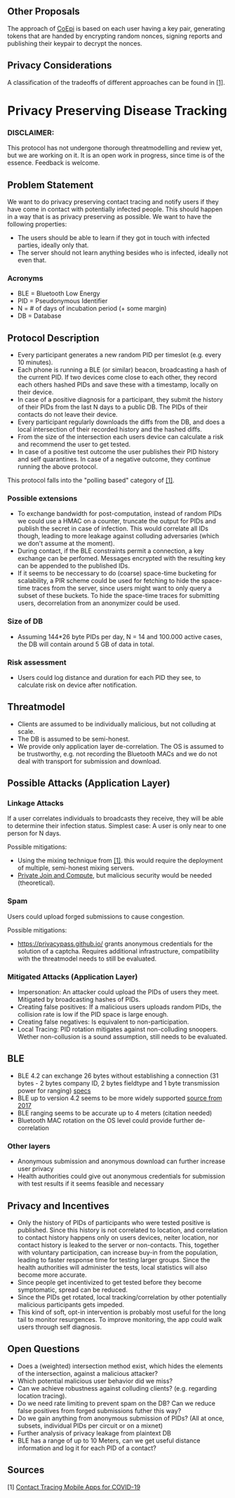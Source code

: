 ## Other Proposals
The approach of [CoEpi](https://docs.google.com/document/d/1f65V3PI214-uYfZLUZtm55kdVwoazIMqGJrxcYNI4eg/edit) is based on each user having a key pair, generating tokens that are handed by encrypting random nonces, signing reports and publishing their keypair to decrypt the nonces.

## Privacy Considerations
A classification of the tradeoffs of different approaches can be found in [[1]](#source-1).

# Privacy Preserving Disease Tracking

### DISCLAIMER:
This protocol has not undergone thorough threatmodelling and review yet, but we are working on it. It is an open work in progress, since time is of the essence. Feedback is welcome.

## Problem Statement
We want to do privacy preserving contact tracing and notify users if they have come in contact with potentially infected people. This should happen in a way that is as privacy preserving as possible. We want to have the following properties:

- The users should be able to learn if they got in touch with infected parties, ideally only that.
- The server should not learn anything besides who is infected, ideally not even that.

### Acronyms
- BLE = Bluetooth Low Energy
- PID = Pseudonymous Identifier
- N = # of days of incubation period (+ some margin)
- DB = Database

## Protocol Description
- Every participant generates a new random PID per timeslot (e.g. every 10 minutes).
- Each phone is running a BLE (or similar) beacon, broadcasting a hash of the current PID. If two devices come close to each other, they record each others hashed PIDs and save these with a timestamp, locally on their device.
- In case of a positive diagnosis for a participant, they submit the history of their PIDs from the last N days to a public DB. The PIDs of their contacts do not leave their device.
- Every participant regularly downloads the diffs from the DB, and does a local intersection of their recorded history and the hashed diffs.
- From the size of the intersection each users device can calculate a risk and recommend the user to get tested.
- In case of a positive test outcome the user publishes their PID history and self quarantines. In case of a negative outcome, they continue running the above protocol.

This protocol falls into the "polling based" category of [[1]](#source-1).

### Possible extensions
- To exchange bandwidth for post-computation, instead of random PIDs we could use a HMAC on a counter, truncate the output for PIDs and publish the secret in case of infection. This would correlate all IDs though, leading to more leakage against colluding adversaries (which we don't assume at the moment).
- During contact, if the BLE constraints permit a connection, a key exchange can be perfomed. Messages encrypted with the resulting key can be appended to the published IDs.
- If it seems to be neccessary to do (coarse) space-time bucketing for scalability, a PIR scheme could be used for fetching to hide the space-time traces from the server, since users might want to only query a subset of these buckets. To hide the space-time traces for submitting users, decorrelation from an anonymizer could be used.

### Size of DB
- Assuming 144*26 byte PIDs per day, N = 14 and 100.000 active cases, the DB will contain around 5 GB of data in total.

### Risk assessment
- Users could log distance and duration for each PID they see, to calculate risk on device after notification.

## Threatmodel
- Clients are assumed to be individually malicious, but not colluding at scale.
- The DB is assumed to be semi-honest.
- We provide only application layer de-correlation. The OS is assumed to be trustworthy, e.g. not recording the Bluetooth MACs and we do not deal with transport for submission and download.

## Possible Attacks (Application Layer)
### Linkage Attacks
If a user correlates individuals to broadcasts they receive, they will be able to determine their infection status. Simplest case: A user is only near to one person for N days.

Possible mitigations:
- Using the mixing technique from [[1]](#source-1). this would require the deployment of multiple, semi-honest mixing servers.
- [Private Join and Compute](https://github.com/google/private-join-and-compute), but malicious security would be needed (theoretical).

### Spam
Users could upload forged submissions to cause congestion.

Possible mitigations:
- https://privacypass.github.io/ grants anonymous credentials for the solution of a captcha. Requires additional infrastructure, compatibility with the threatmodel needs to still be evaluated.

### Mitigated Attacks (Application Layer)
- Impersonation: An attacker could upload the PIDs of users they meet. Mitigated by broadcasting hashes of PIDs.
- Creating false positives: If a malicious users uploads random PIDs, the collision rate is low if the PID space is large enough.
- Creating false negatives: Is equivalent to non-participation.
- Local Tracing: PID rotation mitigates against non-colluding snoopers. Wether non-collusion is a sound assumption, still needs to be evaluated.

## BLE
- BLE 4.2 can exchange 26 bytes without establishing a connection (31 bytes - 2 bytes company ID, 2 bytes fieldtype and 1 byte transmission power for ranging) [specs](https://www.silabs.com/community/wireless/bluetooth/knowledge-base.entry.html/2018/08/10/extended_advertising-aEID)
- BLE up to version 4.2 seems to be more widely supported [source from 2017](https://www.androidauthority.com/android-oreo-vs-android-nougat-bluetooth-5-794699/)
- BLE ranging seems to be accurate up to 4 meters (citation needed)
- Bluetooth MAC rotation on the OS level could provide further de-correlation

### Other layers
- Anonymous submission and anonymous download can further increase user privacy
- Health authorities could give out anonymous credentials for submission with test results if it seems feasible and necessary

## Privacy and Incentives
- Only the history of PIDs of participants who were tested positive is published. Since this history is not correlated to location, and correlation to contact history happens only on users devices, neiter location, nor contact history is leaked to the server or non-contacts. This, together with voluntary participation, can increase buy-in from the population, leading to faster response time for testing larger groups. Since the health authorities will administer the tests, local statistics will also become more accurate.
- Since people get incentivized to get tested before they become symptomatic, spread can be reduced.
- Since the PIDs get rotated, local tracking/correlation by other potentially malicious participants gets impeded.
- This kind of soft, opt-in intervention is probably most useful for the long tail to monitor resurgences. To improve monitoring, the app could walk users through self diagnosis.

## Open Questions
- Does a (weighted) intersection method exist, which hides the elements of the intersection, against a malicious attacker?
- Which potential malicious user behavior did we miss?
- Can we achieve robustness against colluding clients? (e.g. regarding location tracing).
- Do we need rate limiting to prevent spam on the DB? Can we reduce false positives from forged submissions futher this way?
- Do we gain anything from anonymous submission of PIDs? (All at once, subsets, individual PIDs per circuit or on a mixnet)
- Further analysis of privacy leakage from plaintext DB
- BLE has a range of up to 10 Meters, can we get useful distance information and log it for each PID of a contact?

## Sources
<a name="source-1">[1]</a> [Contact Tracing Mobile Apps for COVID-19](https://arxiv.org/pdf/2003.11511.pdf)

